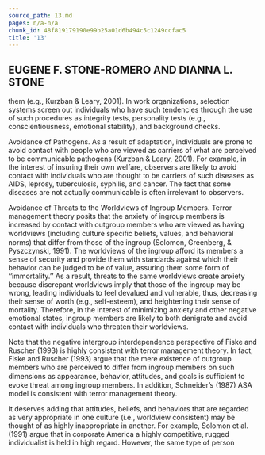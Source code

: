 ```yaml
---
source_path: 13.md
pages: n/a-n/a
chunk_id: 48f819179190e99b25a01d6b494c5c1249ccfac5
title: '13'
---
```

## EUGENE F. STONE-ROMERO AND DIANNA L. STONE

them (e.g., Kurzban & Leary, 2001). In work organizations, selection systems screen out individuals who have such tendencies through the use of such procedures as integrity tests, personality tests (e.g., conscientiousness, emotional stability), and background checks.

Avoidance of Pathogens. As a result of adaptation, individuals are prone to avoid contact with people who are viewed as carriers of what are perceived to be communicable pathogens (Kurzban & Leary, 2001). For example, in the interest of insuring their own welfare, observers are likely to avoid contact with individuals who are thought to be carriers of such diseases as AIDS, leprosy, tuberculosis, syphilis, and cancer. The fact that some diseases are not actually communicable is often irrelevant to observers.

Avoidance of Threats to the Worldviews of Ingroup Members. Terror management theory posits that the anxiety of ingroup members is increased by contact with outgroup members who are viewed as having worldviews (including culture speciﬁc beliefs, values, and behavioral norms) that differ from those of the ingroup (Solomon, Greenberg, & Pyszczynski, 1991). The worldviews of the ingroup afford its members a sense of security and provide them with standards against which their behavior can be judged to be of value, assuring them some form of ‘‘immortality.’’ As a result, threats to the same worldviews create anxiety because discrepant worldviews imply that those of the ingroup may be wrong, leading individuals to feel devalued and vulnerable, thus, decreasing their sense of worth (e.g., self-esteem), and heightening their sense of mortality. Therefore, in the interest of minimizing anxiety and other negative emotional states, ingroup members are likely to both denigrate and avoid contact with individuals who threaten their worldviews.

Note that the negative intergroup interdependence perspective of Fiske and Ruscher (1993) is highly consistent with terror management theory. In fact, Fiske and Ruscher (1993) argue that the mere existence of outgroup members who are perceived to differ from ingroup members on such dimensions as appearance, behavior, attitudes, and goals is sufﬁcient to evoke threat among ingroup members. In addition, Schneider’s (1987) ASA model is consistent with terror management theory.

It deserves adding that attitudes, beliefs, and behaviors that are regarded as very appropriate in one culture (i.e., worldview consistent) may be thought of as highly inappropriate in another. For example, Solomon et al. (1991) argue that in corporate America a highly competitive, rugged individualist is held in high regard. However, the same type of person

